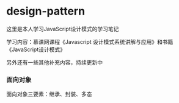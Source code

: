 # design-pattern

这里是本人学习JavaScript设计模式的学习笔记

学习内容：慕课网课程《Javascript 设计模式系统讲解与应用》和书籍《JavaScript设计模式》

另外还有一些其他补充内容，持续更新中

### 面向对象

面向对象三要素：继承、封装、多态


